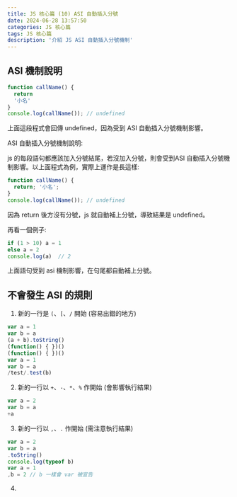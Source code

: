 ```yaml
---
title: JS 核心篇 (10) ASI 自動插入分號
date: 2024-06-28 13:57:50
categories: JS 核心篇
tags: JS 核心篇
description: '介紹 JS ASI 自動插入分號機制'
---
```


## ASI 機制說明

``` js
function callName() {
  return
  '小名'
}
console.log(callName()); // undefined
```

上面這段程式會回傳 undefined，因為受到 ASI 自動插入分號機制影響。

ASI 自動插入分號機制說明:

js 的每段語句都應該加入分號結尾，若沒加入分號，則會受到ASI 自動插入分號機制影響。以上面程式為例，實際上運作是長這樣:

``` js
function callName() {
  return; '小名';
}
console.log(callName()); // undefined
```

因為 return 後方沒有分號，js 就自動補上分號，導致結果是 undefined。

再看一個例子:

``` js
if (1 > 10) a = 1
else a = 2
console.log(a)  // 2
```
上面語句受到 asi 機制影響，在句尾都自動補上分號。

## 不會發生 ASI 的規則

1. 新的一行是 `(`、`[`、`/` 開始 (容易出錯的地方)

``` js
var a = 1
var b = a
(a + b).toString()
(function() { })()
(function() { })()
var a = 1
var b = a
/test/.test(b)
```

2. 新的一行以 `+`、`-`、`*`、`%` 作開始 (會影響執行結果)

``` js
var a = 2
var b = a
+a
```

3. 新的一行以 `,`、`.` 作開始 (需注意執行結果)

``` js
var a = 2
var b = a
.toString()
console.log(typeof b)
var a = 1
,b = 2 // b 一樣會 var 被宣告
```

4. 



